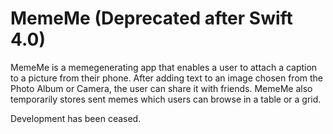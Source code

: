 # MemeMe (Deprecated after Swift 4.0)
MemeMe is a meme­generating app that enables a user to attach a caption to a picture from their phone. After adding text to an image chosen from the Photo Album or Camera, the user can share it with friends. MemeMe also temporarily stores sent memes which users can browse in a table or a grid.

Development has been ceased.
